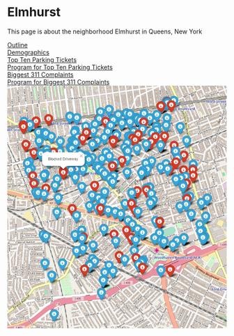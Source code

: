 <h1> Elmhurst </h1>
<p> This page is about the neighborhood Elmhurst in Queens, New York </p>

[Outline](https://github.com/Kereeeh/MHC353//blob/master/outlineElmhurst.geojson)<br />
[Demographics](https://github.com/Kereeeh/MHC353//blob/master/demographicsElmhurst.pdf)<br />
[Top Ten Parking Tickets](https://github.com/Kereeeh/MHC353//blob/master/ticketsElmhurst.pdf)<br />
[Program for Top Ten Parking Tickets](https://github.com/Kereeeh/MHC353//blob/master/ticketsElmhurst.py)<br />
[Biggest 311 Complaints](https://github.com/Kereeeh/MHC353//blob/master/complaintsElmhurst.pdf)<br />
[Program for Biggest 311 Complaints](https://github.com/Kereeeh/MHC353//blob/master/complaintsElmhurst.py)<br />
![First 500 311 Complaints](https://github.com/Kereeeh/MHC353//blob/master/mapComplaintElmhurst.png)<br />
